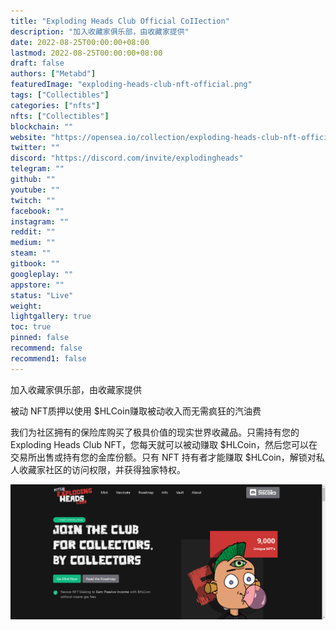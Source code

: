 ```yaml
---
title: "Exploding Heads Club Official CoIIection"
description: "加入收藏家俱乐部，由收藏家提供"
date: 2022-08-25T00:00:00+08:00
lastmod: 2022-08-25T00:00:00+08:00
draft: false
authors: ["Metabd"]
featuredImage: "exploding-heads-club-nft-official.png"
tags: ["Collectibles"]
categories: ["nfts"]
nfts: ["Collectibles"]
blockchain: ""
website: "https://opensea.io/collection/exploding-heads-club-nft-official"
twitter: ""
discord: "https://discord.com/invite/explodingheads"
telegram: ""
github: ""
youtube: ""
twitch: ""
facebook: ""
instagram: ""
reddit: ""
medium: ""
steam: ""
gitbook: ""
googleplay: ""
appstore: ""
status: "Live"
weight: 
lightgallery: true
toc: true
pinned: false
recommend: false
recommend1: false
---
```

加入收藏家俱乐部，由收藏家提供

被动 NFT质押以使用 $HLCoin赚取被动收入而无需疯狂的汽油费

我们为社区拥有的保险库购买了极具价值的现实世界收藏品。只需持有您的 Exploding Heads Club NFT，您每天就可以被动赚取 $HLCoin，然后您可以在交易所出售或持有您的金库份额。只有 NFT 持有者才能赚取 $HLCoin，解锁对私人收藏家社区的访问权限，并获得独家特权。

![nft](312341312321.png)